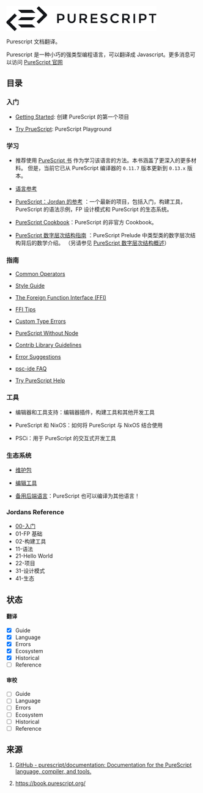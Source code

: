 ![Purescript_logo](images/logo.png)

Purescript 文档翻译。

Purescript 是一种小巧的强类型编程语言，可以翻译成 Javascript。更多消息可以访问 [PureScript 官网](http://purescript.org/)

## 目录

### 入门

+ [Getting Started](guides/Getting-Started.md): 创建 PureScript 的第一个项目

+ [Try PrueScript](http://try.purescript.org/): PureScript Playground

### 学习

+ 推荐使用 [PureScript 书](https://book.purescript.org/) 作为学习该语言的方法。本书涵盖了更深入的更多材料。 但是，当前它已从 PureScript 编译器的 `0.11.7` 版本更新到 `0.13.x` 版本。

+ [语言参考](language/readme.md)

+ [PureScript：Jordan 的参考](https://github.com/JordanMartinez/purescript-jordans-reference) ：一个最新的项目，包括入门，构建工具，PureScript 的语法示例，FP 设计模式和 PureScript 的生态系统。

+ [PureScript Cookbook](https://github.com/JordanMartinez/purescript-cookbook)：PureScript 的非官方 Cookbook。

+ [PureScript 数字层次结构指南](https://a-guide-to-the-purescript-numeric-hierarchy.readthedocs.io/en/latest/index.html) ：PureScript Prelude 中类型类的数字层次结构背后的数学介绍。 （另请参见 [PureScript 数字层次结构概述](https://harry.garrood.me/numeric-hierarchy-overview/)）

### 指南

- [Common Operators](guides/Common%20Operators.md)

- [Style Guide](guides/Style-Guide.md)

- [The Foreign Function Interface (FFI)](guides/FFI.md)

- [FFI Tips](guides/FFI-Tips.md)

- [Custom Type Errors](guides/Custom-Type-Errors.md)

- [PureScript Without Node](guides/PureScript-Without-Node.md)

- [Contrib Library Guidelines](guides/Contrib-Guidelines.md)

- [Error Suggestions](guides/Error-Suggestions.md)

- [psc-ide FAQ](guides/psc-ide-FAQ.md)

- [Try PureScript Help](https://github.com/purescript/trypurescript/blob/gh-pages/README.md)

### 工具

+ 编辑器和工具支持：编辑器插件，构建工具和其他开发工具

+ PureScript 和 NixOS：如何将 PureScript 与 NixOS 结合使用

+ PSCi：用于 PureScript 的交互式开发工具

### 生态系统

+ [维护包](ecosystem/Maintained-Packages.md)

+ [编辑工具](ecosystem/Editor-and-tool-support.md)

+ [备用后端语言](ecosystem/Alternate-backends.md)：PureScript 也可以编译为其他语言！

### Jordans Reference

- [00-入门](reference/00-入门)
- 01-FP 基础
- 02-构建工具
- 11-语法
- 21-Hello World
- 22-项目
- 31-设计模式
- 41-生态

## 状态

#### 翻译

- [x] Guide
- [x] Language
- [x] Errors
- [x] Ecosystem
- [x] Historical
- [ ] Reference

#### 审校

- [ ] Guide
- [ ] Language
- [ ] Errors
- [ ] Ecosystem
- [ ] Historical
- [ ] Reference

## 来源

1. [GitHub - purescript/documentation: Documentation for the PureScript language, compiler, and tools.](https://github.com/purescript/documentation)

1. https://book.purescript.org/
